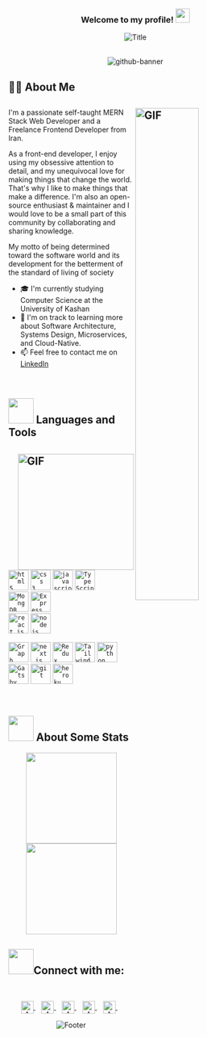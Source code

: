 <h3 align="center">
  Welcome to my profile!
  <img src="https://media.giphy.com/media/hvRJCLFzcasrR4ia7z/giphy.gif" width="28">
</h3>

<div align="center">
  <img src="https://readme-typing-svg.herokuapp.com?font=Dancing+Script&size=60&color=F38F02&center=true&vCenter=true&width=700&height=70&lines=Heyyy!+I'm+Amirhossein;Computer+Science+Student;Full-Stack+Javascript+Developer;Always+learning+new+things;" alt="Title"></img>
</div>

<br/>

<div align="center">
  
  ![github-banner](https://user-images.githubusercontent.com/79522638/166133864-99e5d96a-5928-42a4-9439-3b3ee9bb7823.png)
  
</div>

## 👨‍💻 About Me

## <img align="right" width='50%' alt="GIF" src="https://media.giphy.com/media/qgQUggAC3Pfv687qPC/giphy.gif"/>

I'm a passionate self-taught MERN Stack Web Developer and a Freelance Frontend Developer from Iran.

As a front-end developer, I enjoy using my obsessive attention to detail, and my unequivocal love for making things that change the world. That's why I like to make things that make a difference. 
I'm also an open-source enthusiast & maintainer and I would love to be a small part of this community by collaborating and sharing knowledge.

My motto of being determined toward the software world and its development for the betterment of the standard of living of society

- 🎓  I'm currently studying Computer Science at the University of Kashan
- 🌱 I'm on track to learning more about Software Architecture, Systems Design, Microservices, and Cloud-Native.
- 📫 Feel free to contact me on [LinkedIn](https://www.linkedin.com/in/amirhosseinmalekian)

<br />

## <img src="https://media2.giphy.com/media/QssGEmpkyEOhBCb7e1/giphy.gif?cid=ecf05e47a0n3gi1bfqntqmob8g9aid1oyj2wr3ds3mg700bl&rid=giphy.gif" height="50px"> Languages and Tools

## <img align="right" alt="GIF" height="230px" src="https://media.giphy.com/media/lP8xu5t2DLGG045H8F/giphy.gif"/>
<code><img title="HTML 5" alt="html5" width="40px" src="https://cdn.jsdelivr.net/gh/devicons/devicon/icons/html5/html5-original.svg" /></code>
<code><img title="CSS 3" alt="css 3" width="40px" src="https://cdn.jsdelivr.net/gh/devicons/devicon/icons/css3/css3-original.svg" /></code>
<code><img title="JavaScript" alt="javascript" width="40px" src="https://cdn.jsdelivr.net/gh/devicons/devicon/icons/javascript/javascript-original.svg" /></code>
<code><img title="TypeScript" alt="TypeScript" width="40px" src="https://cdn.jsdelivr.net/gh/devicons/devicon/icons/typescript/typescript-original.svg" />
</code>
<code><img title="MongoDB" alt="MongDB" width="40px" src="https://cdn.jsdelivr.net/gh/devicons/devicon/icons/mongodb/mongodb-original.svg" /></code>
<code><img title="Express" alt="Express" width="40px" src="https://cdn.jsdelivr.net/gh/devicons/devicon/icons/express/express-original.svg" />
</code>
<code><img title="ReactJS" alt="react js" width="40px" src="https://cdn.jsdelivr.net/gh/devicons/devicon/icons/react/react-original.svg" /></code>
<code><img title="NodeJS" alt="node js" width="40px" src="https://cdn.jsdelivr.net/gh/devicons/devicon/icons/nodejs/nodejs-original.svg" /></code>

<code><img title="Graph" alt="Graph" width="40px" src="https://cdn.jsdelivr.net/gh/devicons/devicon/icons/graphql/graphql-plain.svg" /></code>
<code><img title="Next.js" alt="next.js" width="40px" src="https://cdn.jsdelivr.net/gh/devicons/devicon/icons/nextjs/nextjs-original.svg" /></code>
<code><img title="Redux" alt="Redux" width="40px" src="https://cdn.jsdelivr.net/gh/devicons/devicon/icons/redux/redux-original.svg" /></code>
<code><img title="Tailwind" alt="Tailwind" width="40px" src="https://cdn.jsdelivr.net/gh/devicons/devicon/icons/tailwindcss/tailwindcss-plain.svg" /></code>
<code><img title="Python" alt="python" width="40px" src="https://cdn.jsdelivr.net/gh/devicons/devicon/icons/python/python-original.svg" /></code>
<code><img title="Gatsby" alt="Gatsby" width="40px" src="https://cdn.jsdelivr.net/gh/devicons/devicon/icons/gatsby/gatsby-plain.svg" /></code>
<code><img title="Git" alt="git" width="40px" src="https://cdn.jsdelivr.net/gh/devicons/devicon/icons/git/git-original.svg" /></code>
<code><img title="Heroku" alt="heroku" width="40px" src="https://cdn.jsdelivr.net/gh/devicons/devicon/icons/heroku/heroku-plain.svg" /></code>

<br />

## <img src="https://media0.giphy.com/media/cNZqrH5IzOG0xrlWks/giphy.gif?cid=ecf05e47map255q427en9uprqc1sb0unjq5k4fnqg5pmhhs4&rid=giphy.gif&ct=s" height="50px"> About Some Stats

<p align="center">
<a href="https://github.com/AVS1508">

  <img height="180em" src="https://github-readme-stats-eight-theta.vercel.app/api?username=amirmalekian&show_icons=true&theme=algolia&include_all_commits=true&count_private=true"/>
  
   <img height="180em" src="https://github-readme-streak-stats.herokuapp.com?user=amirmalekian&theme=algolia&hide_border=true&date_format=M%20j%5B%2C%20Y%5D&border=0D1117" />
  <!--
  <img height="150em" src="https://github-readme-stats-eight-theta.vercel.app/api/top-langs/?username=amirmalekian&layout=compact&langs_count=8&theme=algolia"/>
  -->
</a>
</p>

<!--
<div align="center">

<img height="150em" src="https://github-readme-stats.vercel.app/api/top-langs/?username=amirmalekian&layout=compact&show_icon=true&theme=algolia" alt="amirmalekian-langs"/>

</div>
-->


## <img src='https://raw.githubusercontent.com/ShahriarShafin/ShahriarShafin/main/Assets/handshake.gif' height="50px">Connect with me:

<br />

<p align="center">
  <a href="amirho3einmalekian@gmail.com" >
    <img align="center" alt="Amirhossein Malekian | Gmail" width="25px" src="https://edent.github.io/SuperTinyIcons/images/svg/gmail.svg" />
  </a> &nbsp;&nbsp;
  
  
  <a href="linkedin.com/in/amirhosseinmalekian" target="_blank">
  <img align="center" alt="Amirhossein Malekian | Linkedin" width="25px" src="https://edent.github.io/SuperTinyIcons/images/svg/linkedin.svg" />
</a> &nbsp;&nbsp;
  
  
   <a href="https://t.me/AmirhosseinMalekian" target="_blank">
  <img align="center" alt="Amirhossein Malekian | Telegram" width="25px" src="https://edent.github.io/SuperTinyIcons/images/svg/telegram.svg" />
</a> &nbsp;&nbsp;
  
  <a href="https://dev.to/amirmalekian" target="_blank">
  <img align="center" alt="Amirhossein Malekian | DEV" width="25px" src="https://edent.github.io/SuperTinyIcons/images/svg/dev_to.svg" />
</a> &nbsp;&nbsp;
  
  
  <a href="https://stackoverflow.com/users/14816783/amirhossein" target="_blank">
  <img align="center" alt="Amirhossein Malekian | Stackoverflow" width="25px" src="https://edent.github.io/SuperTinyIcons/images/svg/stackoverflow.svg" />
</a> &nbsp;&nbsp;
<p> 
 
<div align="center">
  <img src="https://readme-typing-svg.herokuapp.com?font=Dancing+Script&size=30&color=F38F02&center=true&vCenter=true&width=300&height=50&lines=Thanks+for+your+visit!;Have+a+nice+day!;" alt="Footer"></img>
</div>
